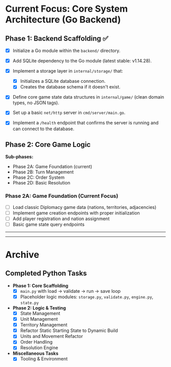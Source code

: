 # Current Focus: Core System Architecture (Go Backend)

## Phase 1: Backend Scaffolding ✅

- [x] Initialize a Go module within the `backend/` directory.
- [x] Add SQLite dependency to the Go module (latest stable: v1.14.28).
- [x] Implement a storage layer in `internal/storage/` that:
  - [x] Initializes a SQLite database connection.
  - [x] Creates the database schema if it doesn't exist.
- [x] Define core game state data structures in `internal/game/` (clean domain types, no JSON tags).
- [x] Set up a basic `net/http` server in `cmd/server/main.go`.
- [x] Implement a `/health` endpoint that confirms the server is running and can connect to the database.



## Phase 2: Core Game Logic

**Sub-phases:**
- Phase 2A: Game Foundation (current)
- Phase 2B: Turn Management  
- Phase 2C: Order System
- Phase 2D: Basic Resolution

### Phase 2A: Game Foundation (Current Focus)

- [ ] Load classic Diplomacy game data (nations, territories, adjacencies)
- [ ] Implement game creation endpoints with proper initialization
- [ ] Add player registration and nation assignment
- [ ] Basic game state query endpoints

---

---

# Archive

## Completed Python Tasks

- **Phase 1: Core Scaffolding**
  - [x] `main.py` with load → validate → run → save loop
  - [x] Placeholder logic modules: `storage.py`, `validate.py`, `engine.py`, `state.py`
- **Phase 2: Logic & Testing**
  - [x] State Management
  - [x] Unit Management
  - [x] Territory Management
  - [x] Refactor Static Starting State to Dynamic Build
  - [x] Units and Movement Refactor
  - [x] Order Handling
  - [x] Resolution Engine
- **Miscellaneous Tasks**
  - [x] Tooling & Environment
